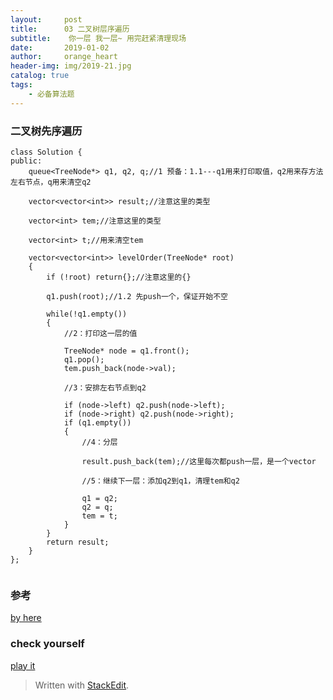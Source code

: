 ```yaml
---
layout:     post
title:      03 二叉树层序遍历
subtitle:    你一层 我一层~ 用完赶紧清理现场
date:       2019-01-02
author:     orange_heart
header-img: img/2019-21.jpg
catalog: true
tags:
    - 必备算法题
---
```


### 二叉树先序遍历


```objc
class Solution {
public:
	queue<TreeNode*> q1, q2, q;//1 预备：1.1---q1用来打印取值，q2用来存方法左右节点，q用来清空q2
	
	vector<vector<int>> result;//注意这里的类型
	
	vector<int> tem;//注意这里的类型
	
	vector<int> t;//用来清空tem
	
	vector<vector<int>> levelOrder(TreeNode* root) 
	{
		if (!root) return{};//注意这里的{}
		
		q1.push(root);//1.2 先push一个，保证开始不空
		
		while(!q1.empty())
		{
			//2：打印这一层的值
			
			TreeNode* node = q1.front();
			q1.pop();
			tem.push_back(node->val);

			//3：安排左右节点到q2
			
			if (node->left) q2.push(node->left);
			if (node->right) q2.push(node->right);
			if (q1.empty())
			{
				//4：分层
				
				result.push_back(tem);//这里每次都push一层，是一个vector
				
				//5：继续下一层：添加q2到q1，清理tem和q2
				
				q1 = q2;
				q2 = q;
				tem = t;
			}
		}
		return result;
	}
};


```

### 参考

[by here](https://leetcode-cn.com/problems/two-sum/solution/er-cha-shu-de-ceng-ci-bian-li-by-utmost/)

### check yourself

[play it](https://leetcode-cn.com/problems/binary-tree-level-order-traversal/submissions/)

> Written with [StackEdit](https://stackedit.io/).


<!--stackedit_data:
eyJoaXN0b3J5IjpbLTE2MjA0Mjc3NzRdfQ==
-->